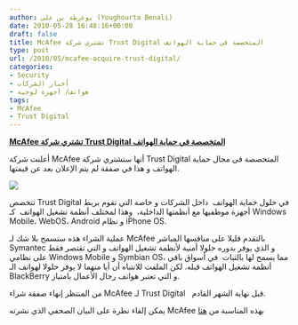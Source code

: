 ```yaml
---
author: يوغرطة بن علي (Youghourta Benali)
date: 2010-05-28 16:48:16+00:00
draft: false
title: McAfee تشتري شركة Trust Digital المتخصصة في حماية الهواتف
type: post
url: /2010/05/mcafee-acquire-trust-digital/
categories:
- Security
- أخبار الشركات
- هواتف/ أجهزة لوحية
tags:
- McAfee
- Trust Digital
---
```


[**McAfee تشتري شركة Trust Digital المتخصصة في حماية الهواتف**](https://www.it-scoop.com/2010/05/mcafee-acquire-trust-digital/)


أعلنت شركة McAfee أنها ستشتري شركة Trust Digital المتخصصة في مجال حماية الهواتف و هذا في صفقة لم يتم الإعلان بعد عن قيمتها.

[![](https://www.it-scoop.com/wp-content/uploads/2010/05/Trust_Digital_Logo.gif)
](https://www.it-scoop.com/2010/05/mcafee-acquire-trust-digital/)

تتخصص Trust Digital في حلول حماية الهواتف  داخل الشركات و خاصة التي تقوم بربط أجهزة موظفيها مع أنظمتها الداخلية،  وهذا لمختلف أنظمة تشغيل الهواتف  كـ Windows Mobile، WebOS، Android و نظام iPhone OS.

عملية الشراء هذه ستسمح بلا شك لـ McAfee بالتقدم قليلا على منافسها المباشر Symantec و الذي يوفر بدوره حلولا أمنية لأنظمة تشغيل الهواتف و التي تقتصر فقط على نظامي Windows Mobile و Symbian OS، مما يسمح لها بالثبات  في أسواق باقي أنظمة تشغيل الهواتف قبله. لكن الملفت للانتباه أن أيا منهما لا يوفر حلولا لهواتف الـ BlackBerry و التي تعتبر هواتف رجال الأعمال بامتياز.

من المنتظر إنهاء صفقة شراء McAfee لـ Trust Digital   قبل نهاية الشهر القادم.

يمكن إلقاء نظرة على البيان الصحفي الذي نشرته McAfee بهذه المناسبة من [هنا](http://newsroom.mcafee.com/article_display.cfm?article_id=3653)
